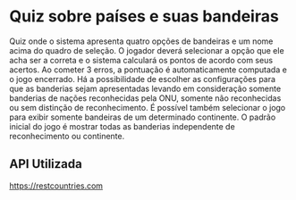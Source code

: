 # Quiz sobre países e suas bandeiras

Quiz onde o sistema apresenta quatro opções de bandeiras e um nome acima do quadro de seleção. O jogador deverá selecionar a opção que ele acha ser a correta e o sistema calculará os pontos de acordo com seus acertos. Ao cometer 3 erros, a pontuação é automaticamente computada e o jogo encerrado.
Há a possibilidade de escolher as configurações para que as banderias sejam apresentadas levando em consideração somente banderias de nações reconhecidas pela ONU, somente não reconhecidas ou sem distinção de reconhecimento. É possível também selecionar o jogo para exibir somente bandeiras de um determinado continente. O padrão inicial do jogo é mostrar todas as banderias independente de reconhecimento ou continente. 

## API Utilizada

https://restcountries.com


